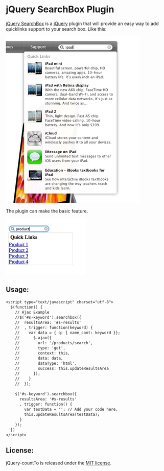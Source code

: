 jQuery SearchBox Plugin
=====================
[jQuery SearchBox](https://github.com/zernel/jquery-searchbox) is a
[jQuery](http://jquery.com) plugin that will provide an easy way to add quicklinks support to
your search box. Like this:

![screenshots](https://github.com/zernel/jquery-searchbox/raw/develop/screenshot.png) 

The plugin can make the basic feature.

![screenshots2](https://github.com/zernel/jquery-searchbox/raw/develop/screenshot2.png) 

Usage:
------

    <script type="text/javascript" charset="utf-8">
      $(function() {
        // Ajax Example
        //$('#s-keyword').searchbox({
        //  resultsArea: '#s-results'
        //  , trigger: function(keyword) {
        //    var data = { q: { name_cont: keyword }};
        //      $.ajax({
        //        url: '/products/search',
        //        type: 'get',
        //        context: this,
        //        data: data,
        //        dataType: 'html',
        //        success: this.updateResultsArea
        //      });
        //    }
        //  });

        $('#s-keyword').searchbox({
          resultsArea: '#s-results'
          , trigger: function() {
            var testData = ''; // Add your code here.
            this.updateResultsArea(testData);
          }
        });
      })
    </script>

License:
--------
jQuery-countTo is released under the [MIT license](http://www.opensource.org/licenses/MIT).
